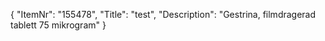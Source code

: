 {
  "ItemNr": "155478",
  "Title": "test",
  "Description": "Gestrina, filmdragerad tablett 75 mikrogram"
}